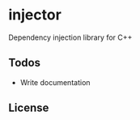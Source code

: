 # injector

<!-- [![CodeQL](https://github.com/GustasG/injector/actions/workflows/codeql-analysis.yml/badge.svg)](https://github.com/GustasG/injector/actions/workflows/codeql-analysis.yml)
[![ci](https://github.com/GustasG/injector/actions/workflows/ci.yml/badge.svg)](https://github.com/GustasG/injector/actions/workflows/ci.yml)
[![Codacy Badge](https://app.codacy.com/project/badge/Grade/bf78500c4feb46adb06beb9054ebf24f)](https://www.codacy.com/gh/GustasG/injector/dashboard?utm_source=github.com&amp;utm_medium=referral&amp;utm_content=GustasG/injector&amp;utm_campaign=Badge_Grade)
[![Language grade: C/C++](https://img.shields.io/lgtm/grade/cpp/g/GustasG/injector.svg?logo=lgtm&logoWidth=18)](https://lgtm.com/projects/g/GustasG/injector/context:cpp)
[![Total alerts](https://img.shields.io/lgtm/alerts/g/GustasG/injector.svg?logo=lgtm&logoWidth=18)](https://lgtm.com/projects/g/GustasG/injector/alerts/)
[![Codacy Badge](https://app.codacy.com/project/badge/Coverage/bf78500c4feb46adb06beb9054ebf24f)](https://www.codacy.com/gh/GustasG/injector/dashboard?utm_source=github.com&utm_medium=referral&utm_content=GustasG/injector&utm_campaign=Badge_Coverage)
[![codecov](https://codecov.io/gh/GustasG/injector/branch/master/graph/badge.svg?token=1XMP96B1U3)](https://codecov.io/gh/GustasG/injector)
[![GitHub license](https://img.shields.io/badge/license-MIT-blue.svg)](https://github.com/GustasG/injector/blob/master/LICENSE)
[![FOSSA Status](https://app.fossa.com/api/projects/git%2Bgithub.com%2FGustasG%2Finjector.svg?type=shield)](https://app.fossa.com/projects/git%2Bgithub.com%2FGustasG%2Finjector?ref=badge_shield) -->

Dependency injection library for C++

## Todos

- Write documentation

## License

<!-- [![FOSSA Status](https://app.fossa.com/api/projects/git%2Bgithub.com%2FGustasG%2Finjector.svg?type=large)](https://app.fossa.com/projects/git%2Bgithub.com%2FGustasG%2Finjector?ref=badge_large) -->
